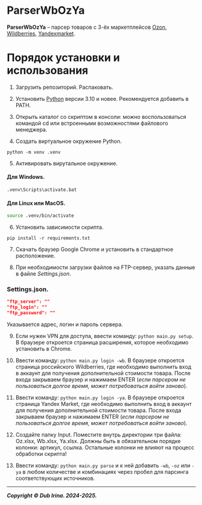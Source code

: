 # ParserWbOzYa 
**ParserWbOzYa** – парсер товаров с 3-ёх маркетплейсов [Ozon](https://ozon.by/?ysclid=lxdkl9cupt634725405), [Wildberries](https://www.wildberries.ru), [Yandexmarket](https://market.yandex.ru/).

# Порядок установки и использования
1. Загрузить репозиторий. Распаковать.

2. Установить [Python](https://www.python.org/downloads/) версии 3.10 и новее. Рекомендуется добавить в PATH.

3. Открыть каталог со скриптом в консоли: можно воспользоваться командой cd или встроенными возможностями файлового менеджера.

4. Создать виртуальное окружение Python.

```
python -m venv .venv
```

5. Активировать вирутальное окружение.

#### Для Windows.
    
```shell
.venv\Scripts\activate.bat
```

#### Для Linux или MacOS.

```bash
source .venv/bin/activate
```

6. Установить зависимости скрипта.

```
pip install -r requirements.txt
```

7. Скачать браузер Google Chrome и установить в стандартное расположение.

8. При необходимости загрузки файлов на FTP-сервер, указать данные в файле _Settings.json_.

### Settings.json.

```JSON
"ftp_server": ""
"ftp_login": ""
"ftp_password": ""
```

Указывается адрес, логин и пароль сервера.

9. Если нужен VPN для доступа, ввести команду: `python main.py setup`. В браузере откроется страница расширения, которое необходимо установить в Chrome.

10. Ввести команду: `python main.py login -wb`. В браузере откроется страница российского Wildberries, где необходимо выполнить вход в аккаунт для получения дополнительной стоимости товара. После входа закрываем браузер и нажимаем ENTER (_если парсером не пользоваться долгое время, может потребоваться войти заново_).

11. Ввести команду: `python main.py login -ya`. В браузере откроется страница Yandex Market, где необходимо выполнить вход в аккаунт для получения дополнительной стоимости товара. После входа закрываем браузер и нажимаем ENTER (_если парсером не пользоваться долгое время, может потребоваться войти заново_).

12. Создайте папку Input. Поместите внутрь директории три файла: Oz.xlsx, Wb.xlsx, Ya.xlsx. Должны быть в обязательном порядке колонки: артикул, ссылка. Остальные колонки не влияют на процесс обработки скрипта!

13. Ввести команду: `python main.py parse` и к ней добавить `-wb`, `-oz` или `-ya` в любом количестве и комбинациях через пробел для парсинга соответствующих источников.

---
**_Copyright © Dub Irina. 2024-2025._**
